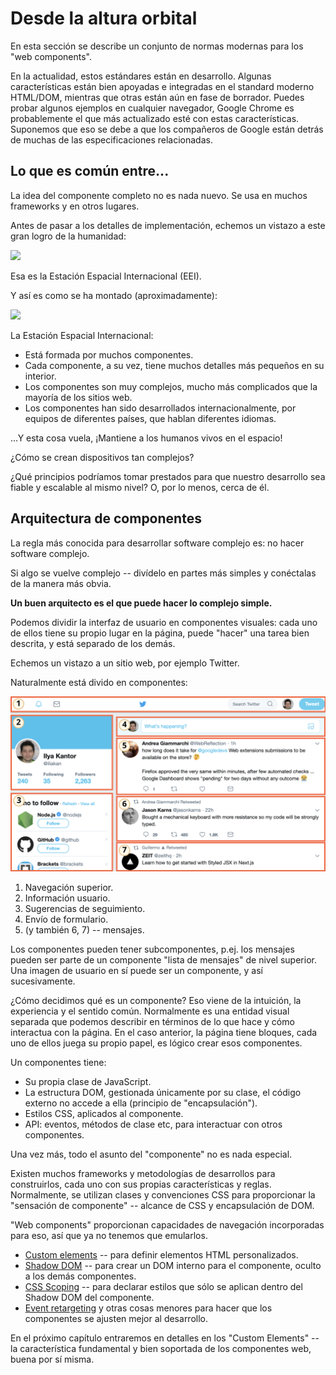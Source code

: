 # Desde la altura orbital

En esta sección se describe un conjunto de normas modernas para los "web components".

En la actualidad, estos estándares están en desarrollo. Algunas características están bien apoyadas e integradas en el standard moderno HTML/DOM, mientras que otras están aún en fase de borrador. Puedes probar algunos ejemplos en cualquier navegador, Google Chrome es probablemente el que más actualizado esté con estas características. Suponemos que eso se debe a que los compañeros de Google están detrás de muchas de las especificaciones relacionadas.

## Lo que es común entre...

La idea del componente completo no es nada nuevo. Se usa en muchos frameworks y en otros lugares.

Antes de pasar a los detalles de implementación, echemos un vistazo a este gran logro de la humanidad:

![](satellite.jpg)

Esa es la Estación Espacial Internacional (EEI).

Y así es como se ha montado (aproximadamente):

![](satellite-expanded.jpg)

La Estación Espacial Internacional:
- Está formada por muchos componentes.
- Cada componente, a su vez, tiene muchos detalles más pequeños en su interior.
- Los componentes son muy complejos, mucho más complicados que la mayoría de los sitios web.
- Los componentes han sido desarrollados internacionalmente, por equipos de diferentes países, que hablan diferentes idiomas.

...Y esta cosa vuela, ¡Mantiene a los humanos vivos en el espacio!

¿Cómo se crean dispositivos tan complejos?

¿Qué principios podríamos tomar prestados para que nuestro desarrollo sea fiable y escalable al mismo nivel? O, por lo menos, cerca de él.

## Arquitectura de componentes

La regla más conocida para desarrollar software complejo es: no hacer software complejo.

Si algo se vuelve complejo -- divídelo en partes más simples y conéctalas de la manera más obvia.

**Un buen arquitecto es el que puede hacer lo complejo simple.**

Podemos dividir la interfaz de usuario en componentes visuales: cada uno de ellos tiene su propio lugar en la página, puede "hacer" una tarea bien descrita, y está separado de los demás.

Echemos un vistazo a un sitio web, por ejemplo Twitter.

Naturalmente está divido en componentes:

![](web-components-twitter.svg)

1. Navegación superior.
2. Información usuario.
3. Sugerencias de seguimiento.
4. Envío de formulario.
5. (y también 6, 7) -- mensajes.

Los componentes pueden tener subcomponentes, p.ej. los mensajes pueden ser parte de un componente "lista de mensajes" de nivel superior. Una imagen de usuario en sí puede ser un componente, y así sucesivamente.

¿Cómo decidimos qué es un componente? Eso viene de la intuición, la experiencia y el sentido común. Normalmente es una entidad visual separada que podemos describir en términos de lo que hace y cómo interactua con la página. En el caso anterior, la página tiene bloques, cada uno de ellos juega su propio papel, es lógico crear esos componentes.

Un componentes tiene:
- Su propia clase de JavaScript.
- La estructura DOM, gestionada únicamente por su clase, el código externo no accede a ella (principio de  "encapsulación").
- Estilos CSS, aplicados al componente.
- API: eventos, métodos de clase etc, para interactuar con otros componentes.

Una vez más, todo el asunto del "componente" no es nada especial.

Existen muchos frameworks y metodologías de desarrollos para construirlos, cada uno con sus propias características y reglas. Normalmente, se utilizan clases y convenciones CSS para proporcionar la "sensación de componente" -- alcance de CSS y encapsulación de DOM.

"Web components" proporcionan capacidades de navegación incorporadas para eso, así que ya no tenemos que emularlos.

- [Custom elements](https://html.spec.whatwg.org/multipage/custom-elements.html#custom-elements) -- para definir elementos HTML personalizados.
- [Shadow DOM](https://dom.spec.whatwg.org/#shadow-trees) -- para crear un DOM interno para el componente, oculto a los demás componentes.
- [CSS Scoping](https://drafts.csswg.org/css-scoping/) -- para declarar estilos que sólo se aplican dentro del Shadow DOM del componente.
- [Event retargeting](https://dom.spec.whatwg.org/#retarget) y otras cosas menores para hacer que los componentes se ajusten mejor al desarrollo.

En el próximo capítulo entraremos en detalles en los "Custom Elements" -- la característica fundamental y bien soportada de los componentes web, buena por sí misma.
